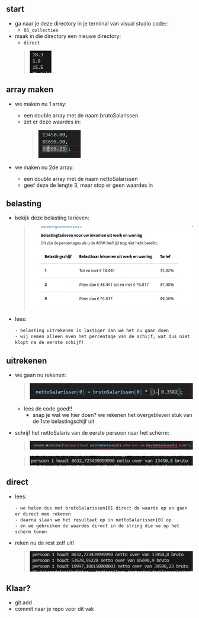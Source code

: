 
    
## start

- ga naar je deze directory in je terminal van visual studio code::
    - `05_collecties`
- maak in die directory een nieuwe directory:
    - `direct`
    > ![](img/arrayout.PNG)

## array maken

- we maken nu 1 array:
    - een double array met de naam brutoSalarissen
    - zet er deze waardes in:
        > ![](img/salaris.PNG)
    
- we maken nu 2de array:
    - een double array met de naam nettoSalarissen
    - geef deze de lengte 3, maar stop er geen waardes in


## belasting
- bekijk deze belasting tarieven:
    > ![](img/schijven.PNG)

- lees:
    ```
    - belasting uitrekenen is lastiger dan we het nu gaan doen
    - wij nemen alleen even het percentage van de schijf, wat dus niet klopt na de eerste schijf!

    ```

## uitrekenen
- we gaan nu rekenen:
    > ![](img/nettobruto.PNG)
    - lees de code goed!! 
        - snap je wat we hier doen? we rekenen het overgebleven stuk van de 1ste belastingschijf uit

- schrijf het nettoSalaris van de eerste persoon naar het scherm:
    > ![](img/directout.PNG)

    > ![](img/over.PNG)

## direct
- lees:
    ```
    - we halen dus met brutoSalarissen[0] direct de waarde op en gaan er direct mee rekenen
    - daarna slaan we het resultaat op in nettoSalarissen[0] op
    - en we gebruiken de waardes direct in de string die we op het scherm tonen
    ```

- reken nu de rest zelf uit!
    > ![](img/over2.PNG)

## Klaar?

- git add .
- commit naar je repo voor dit vak
